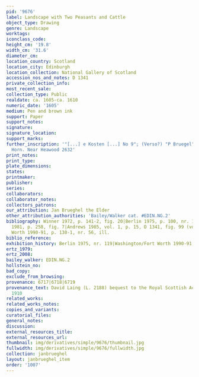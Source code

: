 ```yaml
---
pid: '9676'
label: Landscape with Two Peasants and Cattle
object_type: Drawing
genre: Landscape
worktags:
iconclass_code:
height_cm: '19.8'
width_cm: '31.6'
diameter_cm:
location_country: Scotland
location_city: Edinburgh
location_collection: National Gallery of Scotland
accession_nos_and_notes: D 1341
private_collection_info:
most_recent_sale:
collection_type: Public
realdate: ca. 1605-ca. 1610
numeric_date: '1605'
medium: Pen and brown ink
support: Paper
support_notes:
signature:
signature_location:
support_marks:
further_inscription: '"[...] e Kosten [...] No 9"; (Verso?) "P Bruegel"; Watermark:
  Horn. Near Heawood 2632'
print_notes:
print_type:
plate_dimensions:
states:
printmaker:
publisher:
series:
collaborators:
collaborator_notes:
collectors_patrons:
our_attribution: Jan Brueghel the Elder
other_attribution_authorities: 'Bailey/Walker cat. #EDIN.NG.2'
bibliography: Winner 1972, p. 141-2, fig. 20|Berlin 1975, p. 100, nr. 119, fig. 226|Grimm
  1981, p. 258, fig. 7|Andrews 1985, vol. 1, p. 15, D 1341, fig. 99 (vol. 2, p. 25)|Washington/Fort
  Worth 1990-91, p. 130-1, nr. 56, ill.
biblio_reference:
exhibition_history: Berlin 1975, nr. 119|Washington/Fort Worth 1990-91, nr. 56
ertz_1979:
ertz_2008:
bailey_walker: EDIN.NG.2
hollstein_no:
bad_copy:
exclude_from_browsing:
provenance: 6717|6718|6719
provenance_text: David Laing (L. 2188) bequest to the Royal Scottish Academy|transferred
  1910
related_works:
related_works_notes:
copies_and_variants:
curatorial_files:
general_notes:
discussion:
external_resources_title:
external_resources_url:
thumbnail: img/derivatives/simple/9676/thumbnail.jpg
fullwidth: img/derivatives/simple/9676/fullwidth.jpg
collection: janbrueghel
layout: janbrueghel_item
order: '1007'
---
```

